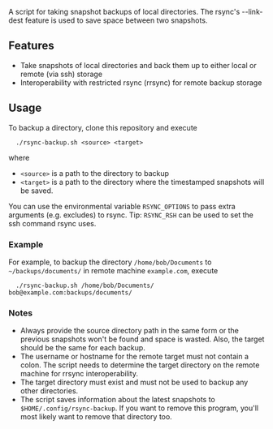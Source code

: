 A script for taking snapshot backups of local directories. The rsync's
--link-dest feature is used to save space between two snapshots.

## Features
* Take snapshots of local directories and back them up to either local or remote
(via ssh) storage
* Interoperability with restricted rsync (rrsync) for remote backup storage

## Usage
To backup a directory, clone this repository and execute

```shell
  ./rsync-backup.sh <source> <target>
```
where
* `<source>` is a path to the directory to backup
* `<target>` is a path to the directory where the timestamped snapshots will be
saved.

You can use the environmental variable `RSYNC_OPTIONS` to pass extra arguments
(e.g. excludes) to rsync. Tip: `RSYNC_RSH` can be used to set the ssh command
rsync uses.

### Example
For example, to backup the directory `/home/bob/Documents` to
`~/backups/documents/` in remote machine `example.com`, execute

```shell
  ./rsync-backup.sh /home/bob/Documents/ bob@example.com:backups/documents/
```

### Notes
* Always provide the source directory path in the same form or the previous
snapshots won't be found and space is wasted. Also, the target should be the
same for each backup.
* The username or hostname for the remote target must not contain a colon. The
script needs to determine the target directory on the remote machine for rrsync
interoperability.
* The target directory must exist and must not be used to backup any other
directories.
* The script saves information about the latest snapshots to
`$HOME/.config/rsync-backup`. If you want to remove this program, you'll most
likely want to remove that directory too.
